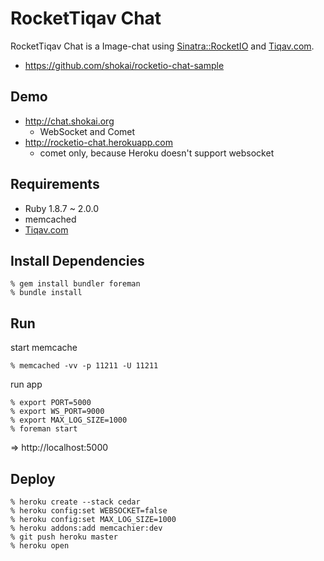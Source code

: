 RocketTiqav Chat
================
RocketTiqav Chat is a Image-chat using [Sinatra::RocketIO](https://github.com/shokai/rocketio-chat-sample) and [Tiqav.com](http://tiqav.com).

- https://github.com/shokai/rocketio-chat-sample


Demo
----
- http://chat.shokai.org
  - WebSocket and Comet
- http://rocketio-chat.herokuapp.com
  - comet only, because Heroku doesn't support websocket


Requirements
------------
- Ruby 1.8.7 ~ 2.0.0
- memcached
- [Tiqav.com](http://tiqav.com)


Install Dependencies
--------------------

    % gem install bundler foreman
    % bundle install


Run
---

start memcache

    % memcached -vv -p 11211 -U 11211

run app

    % export PORT=5000
    % export WS_PORT=9000
    % export MAX_LOG_SIZE=1000
    % foreman start

=> http://localhost:5000


Deploy
------

    % heroku create --stack cedar
    % heroku config:set WEBSOCKET=false
    % heroku config:set MAX_LOG_SIZE=1000
    % heroku addons:add memcachier:dev
    % git push heroku master
    % heroku open
